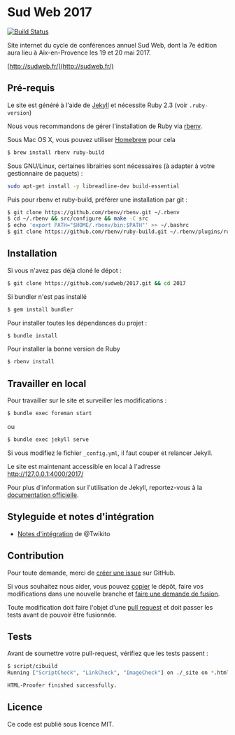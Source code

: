 # Sud Web 2017

[![Build Status](https://travis-ci.org/sudweb/2017.svg)](https://travis-ci.org/sudweb/2016)

Site internet du cycle de conférences annuel Sud Web, dont la 7e édition aura lieu à Aix-en-Provence les 19 et 20 mai 2017.

[http://sudweb.fr/](http://sudweb.fr/)

## Pré-requis
Le site est généré à l'aide de [Jekyll](http://jekyllrb.com/) et nécessite Ruby 2.3 (voir `.ruby-version`)

Nous vous recommandons de gérer l'installation de Ruby via [rbenv](http://rbenv.org/).

Sous Mac OS X, vous pouvez utiliser [Homebrew](http://brew.sh/) pour cela
```bash
$ brew install rbenv ruby-build
```

Sous GNU/Linux, certaines librairies sont nécessaires (à adapter à votre gestionnaire de paquets) :
```bash
sudo apt-get install -y libreadline-dev build-essential
```
Puis pour rbenv et ruby-build, préférer une installation par git :
```bash
$ git clone https://github.com/rbenv/rbenv.git ~/.rbenv
$ cd ~/.rbenv && src/configure && make -C src
$ echo 'export PATH="$HOME/.rbenv/bin:$PATH"' >> ~/.bashrc
$ git clone https://github.com/rbenv/ruby-build.git ~/.rbenv/plugins/ruby-build
```

## Installation

Si vous n'avez pas déjà cloné le dépot :
```bash
$ git clone https://github.com/sudweb/2017.git && cd 2017
```
Si bundler n'est pas installé
```bash
$ gem install bundler
```
Pour installer toutes les dépendances du projet :
```bash
$ bundle install
```
Pour installer la bonne version de Ruby
```bash
$ rbenv install
```

## Travailler en local

Pour travailler sur le site et surveiller les modifications :
```bash
$ bundle exec foreman start
```
ou
```bash
$ bundle exec jekyll serve
```

Si vous modifiez le fichier `_config.yml`, il faut couper et relancer Jekyll.

Le site est maintenant accessible en local à l'adresse http://127.0.0.1:4000/2017/

Pour plus d'information sur l'utilisation de Jekyll, reportez-vous à la [documentation officielle](http://jekyllrb.com/docs/home/).

## Styleguide et notes d'intégration

* [Notes d'intégration](notes-integration.md) de @Twikito

## Contribution

Pour toute demande, merci de [créer une issue](https://github.com/sudweb/2017/issues/new) sur GitHub.

Si vous souhaitez nous aider, vous pouvez [copier](https://help.github.com/articles/fork-a-repo/) le dépôt, faire vos modifications dans une nouvelle branche et [faire une demande de fusion](https://github.com/sudweb/2017/pulls).

Toute modification doit faire l'objet d'une [pull request](https://github.com/sudweb/2017/pulls) et doit passer les tests avant de pouvoir être fusionnée.

## Tests

Avant de soumettre votre pull-request, vérifiez que les tests passent :

```bash
$ script/cibuild
Running ["ScriptCheck", "LinkCheck", "ImageCheck"] on ./_site on *.html...

HTML-Proofer finished successfully.
```

## Licence

Ce code est publié sous licence MIT.
